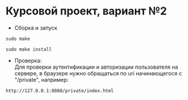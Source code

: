 # Курсовой проект, вариант №2

- Сборка и запуск

~~~
sudo make

sudo make install
~~~


- Проверка:  
Для проверки аутентификации и авторизации пользователя на сервере, в браузере нужно обращаться по uri начинающегося с "/private", например:

~~~
http://127.0.0.1:8080/private/index.html
~~~
